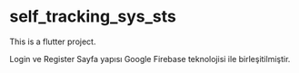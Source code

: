 # self_tracking_sys_sts

This is a flutter project.

Login ve Register Sayfa yapısı Google Firebase teknolojisi ile birleşitilmiştir.


